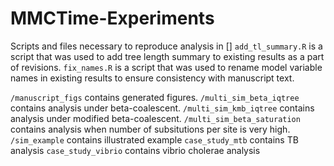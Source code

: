 # MMCTime-Experiments

Scripts and files necessary to reproduce analysis in []
`add_tl_summary.R` is a script that was used to add tree length summary to existing results as a part of revisions.
`fix_names.R` is a script that was used to rename model variable names in existing results to ensure consistency with manuscript text.

`/manuscript_figs` contains generated figures.
`/multi_sim_beta_iqtree` contains analysis under beta-coalescent.
`/multi_sim_kmb_iqtree` contains analysis under modified beta-coalescent.
`/multi_sim_beta_saturation` contains analysis when number of subsitutions per site is very high.
`/sim_example` contains illustrated example
`case_study_mtb` contains TB analysis
`case_study_vibrio` contains vibrio cholerae analysis